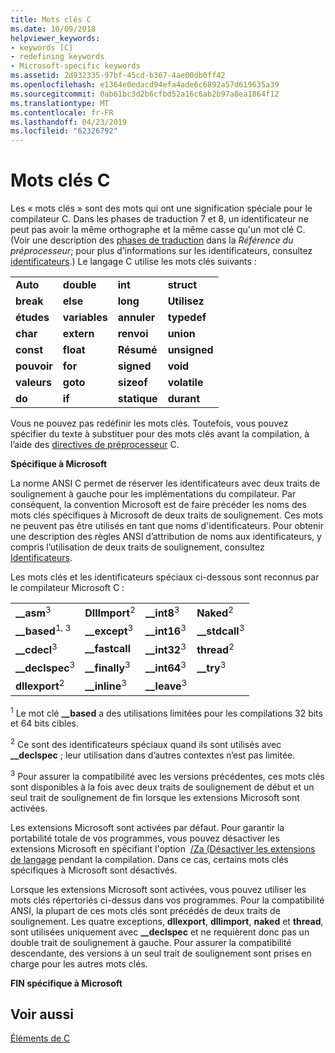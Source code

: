 ```yaml
---
title: Mots clés C
ms.date: 10/09/2018
helpviewer_keywords:
- keywords [C]
- redefining keywords
- Microsoft-specific keywords
ms.assetid: 2d932335-97bf-45cd-b367-4ae00db0ff42
ms.openlocfilehash: e1364e0edacd94efa4ade6c6892a57d619635a39
ms.sourcegitcommit: 0ab61bc3d2b6cfbd52a16c6ab2b97a8ea1864f12
ms.translationtype: MT
ms.contentlocale: fr-FR
ms.lasthandoff: 04/23/2019
ms.locfileid: "62326792"
---
```

# <a name="c-keywords"></a>Mots clés C

Les « mots clés » sont des mots qui ont une signification spéciale pour le compilateur C. Dans les phases de traduction 7 et 8, un identificateur ne peut pas avoir la même orthographe et la même casse qu'un mot clé C. (Voir une description des [phases de traduction](../preprocessor/phases-of-translation.md) dans la *Référence du préprocesseur*; pour plus d’informations sur les identificateurs, consultez [identificateurs](../c-language/c-identifiers.md).) Le langage C utilise les mots clés suivants :

|||||
|-|-|-|-|
|**Auto**|**double**|**int**|**struct**|
|**break**|**else**|**long**|**Utilisez**|
|**études**|**variables**|**annuler**|**typedef**|
|**char**|**extern**|**renvoi**|**union**|
|**const**|**float**|**Résumé**|**unsigned**|
|**pouvoir**|**for**|**signed**|**void**|
|**valeurs**|**goto**|**sizeof**|**volatile**|
|**do**|**if**|**statique**|**durant**|

Vous ne pouvez pas redéfinir les mots clés. Toutefois, vous pouvez spécifier du texte à substituer pour des mots clés avant la compilation, à l’aide des [directives de préprocesseur](../preprocessor/preprocessor-directives.md) C.

**Spécifique à Microsoft**

La norme ANSI C permet de réserver les identificateurs avec deux traits de soulignement à gauche pour les implémentations du compilateur. Par conséquent, la convention Microsoft est de faire précéder les noms des mots clés spécifiques à Microsoft de deux traits de soulignement. Ces mots ne peuvent pas être utilisés en tant que noms d'identificateurs. Pour obtenir une description des règles ANSI d’attribution de noms aux identificateurs, y compris l’utilisation de deux traits de soulignement, consultez [Identificateurs](../c-language/c-identifiers.md).

Les mots clés et les identificateurs spéciaux ci-dessous sont reconnus par le compilateur Microsoft C :

|||||
|-|-|-|-|
|**__asm**<sup>3</sup>|**DllImport**<sup>2</sup>|**__int8**<sup>3</sup>|**Naked**<sup>2</sup>|
|**__based**<sup>1, 3</sup>|**__except**<sup>3</sup>|**__int16**<sup>3</sup>|**__stdcall**<sup>3</sup>|
|**__cdecl**<sup>3</sup>|**__fastcall**|**__int32**<sup>3</sup>|**thread**<sup>2</sup>|
|**__declspec**<sup>3</sup>|**__finally**<sup>3</sup>|**__int64**<sup>3</sup>|**__try**<sup>3</sup>|
|**dllexport**<sup>2</sup>|**__inline**<sup>3</sup>|**__leave**<sup>3</sup>||

<sup>1</sup> Le mot clé **__based** a des utilisations limitées pour les compilations 32 bits et 64 bits cibles.

<sup>2</sup> Ce sont des identificateurs spéciaux quand ils sont utilisés avec **__declspec** ; leur utilisation dans d’autres contextes n’est pas limitée.

<sup>3</sup> Pour assurer la compatibilité avec les versions précédentes, ces mots clés sont disponibles à la fois avec deux traits de soulignement de début et un seul trait de soulignement de fin lorsque les extensions Microsoft sont activées.

Les extensions Microsoft sont activées par défaut. Pour garantir la portabilité totale de vos programmes, vous pouvez désactiver les extensions Microsoft en spécifiant l'option  [/Za \(Désactiver les extensions de langage](../build/reference/za-ze-disable-language-extensions.md) pendant la compilation. Dans ce cas, certains mots clés spécifiques à Microsoft sont désactivés.

Lorsque les extensions Microsoft sont activées, vous pouvez utiliser les mots clés répertoriés ci-dessus dans vos programmes. Pour la compatibilité ANSI, la plupart de ces mots clés sont précédés de deux traits de soulignement. Les quatre exceptions, **dllexport**, **dllimport**, **naked** et **thread**, sont utilisées uniquement avec **__declspec** et ne requièrent donc pas un double trait de soulignement à gauche. Pour assurer la compatibilité descendante, des versions à un seul trait de soulignement sont prises en charge pour les autres mots clés.

**FIN spécifique à Microsoft**

## <a name="see-also"></a>Voir aussi

[Éléments de C](../c-language/elements-of-c.md)
